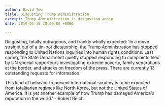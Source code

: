```yaml
---
author: David Tew
title: Disgusting Trump Administration
excerpt: Trump Administration is disgusting again
date: 2019-01-15 20:00:00 +0000

---
```

Disgusting, totally outrageous, and frankly wholly expected: 'In a move straight out of a tin-pot dictatorship, the Trump Administration has stopped responding to United Nations inquiries into human rights conditions. Last spring, the State Department quietly stopped responding to complaints filed by UN special rapporteurs investigating extreme poverty, family separations at the border, and attacks on freedom of the press. There are currently 13 outstanding requests for information.

This kind of behavior to prevent international scrutiny is to be expected from totalitarian regimes like North Korea, but not the United States of America. It is yet another example of how Trump has damaged America's reputation in the world.' - Robert Reich